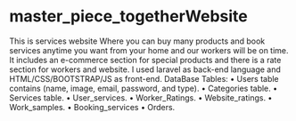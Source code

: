 # master_piece_togetherWebsite
This is services website 
Where you can buy many products and book services anytime you want from your home and our workers will be on time.
It includes an e-commerce section for special products and there is a rate section for workers and website.
I used laravel as back-end language and HTML/CSS/BOOTSTRAP/JS as front-end.
DataBase Tables:
•	Users table contains (name, image,  email, password, and type).
•	Categories table.
•	Services table.
•	User_services.
•	Worker_Ratings.
•	Website_ratings.
•	Work_samples.
•	Booking_services
•	Orders.

